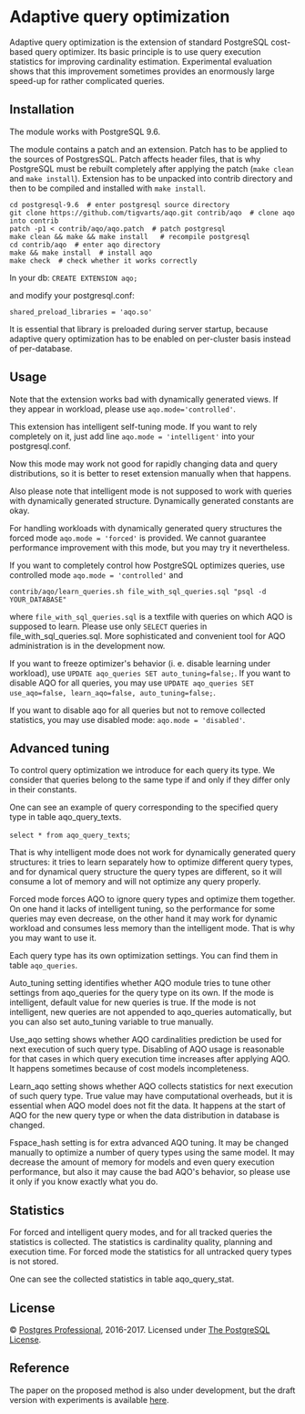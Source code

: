 # Adaptive query optimization

Adaptive query optimization is the extension of standard PostgreSQL cost-based
query optimizer. Its basic principle is to use query execution statistics
for improving cardinality estimation. Experimental evaluation shows that this
improvement sometimes provides an enormously large speed-up for rather
complicated queries.

## Installation

The module works with PostgreSQL 9.6.

The module contains a patch and an extension. Patch has to be applied to the
sources of PostgresSQL. Patch affects header files, that is why PostgreSQL
must be rebuilt completely after applying the patch (`make clean` and
`make install`).
Extension has to be unpacked into contrib directory and then to be compiled and
installed with `make install`.

```
cd postgresql-9.6  # enter postgresql source directory
git clone https://github.com/tigvarts/aqo.git contrib/aqo  # clone aqo into contrib
patch -p1 < contrib/aqo/aqo.patch  # patch postgresql
make clean && make && make install   # recompile postgresql
cd contrib/aqo  # enter aqo directory
make && make install  # install aqo
make check  # check whether it works correctly
```

In your db:
`CREATE EXTENSION aqo;`

and modify your postgresql.conf:

`shared_preload_libraries = 'aqo.so'`

It is essential that library is preloaded during server startup, because
adaptive query optimization has to be enabled on per-cluster basis instead
of per-database.

## Usage

Note that the extension works bad with dynamically generated views. If they
appear in workload, please use `aqo.mode='controlled'`.

This extension has intelligent self-tuning mode. If you want to rely completely
on it, just add line `aqo.mode = 'intelligent'` into your postgresql.conf.

Now this mode may work not good for rapidly changing data and query
distributions, so it is better to reset extension manually when that happens.

Also please note that intelligent mode is not supposed to work with queries
with dynamically generated structure. Dynamically generated constants are okay.

For handling workloads with dynamically generated query structures the forced
mode `aqo.mode = 'forced'` is provided. We cannot guarantee performance
improvement with this mode, but you may try it nevertheless.

If you want to completely control how PostgreSQL optimizes queries, use
controlled mode `aqo.mode = 'controlled'` and

`contrib/aqo/learn_queries.sh file_with_sql_queries.sql "psql -d YOUR_DATABASE"`

where `file_with_sql_queries.sql` is a textfile with queries on which AQO is
supposed to learn. Please use only `SELECT` queries in
file_with_sql_queries.sql.
More sophisticated and convenient tool for AQO administration is in the
development now.

If you want to freeze optimizer's behavior (i. e. disable learning under
workload), use `UPDATE aqo_queries SET auto_tuning=false;`.
If you want to disable AQO for all queries, you may use
`UPDATE aqo_queries SET use_aqo=false, learn_aqo=false, auto_tuning=false;`.

If you want to disable aqo for all queries but not to remove collected statistics,
you may use disabled mode: `aqo.mode = 'disabled'`.

## Advanced tuning

To control query optimization we introduce for each query its type.
We consider that queries belong to the same type if and only if they differ only
in their constants.

One can see an example of query corresponding to the specified query type
in table aqo_query_texts.

`select * from aqo_query_texts`;

That is why intelligent mode does not work for dynamically generated query
structures: it tries to learn separately how to optimize different query types,
and for dynamical query structure the query types are different, so it will
consume a lot of memory and will not optimize any query properly.

Forced mode forces AQO to ignore query types and optimize them together. On one
hand it lacks of intelligent tuning, so the performance for some queries may
even decrease, on the other hand it may work for dynamic workload and consumes
less memory than the intelligent mode. That is why you may want to use it.

Each query type has its own optimization settings. You can find them in table
`aqo_queries`.

Auto_tuning setting identifies whether AQO module tries to tune other settings
from aqo_queries for the query type on its own. If the mode is intelligent,
default value for new queries is true. If the mode is not intelligent, new queries
are not appended to aqo_queries automatically, but you can also set auto_tuning
variable to true manually.

Use_aqo setting shows whether AQO cardinalities prediction be used for next
execution of such query type. Disabling of AQO usage is reasonable for that
cases in which query execution time increases after applying AQO. It happens
sometimes because of cost models incompleteness.

Learn_aqo setting shows whether AQO collects statistics for next execution of
such query type. True value may have computational overheads, but it is
essential when AQO model does not fit the data. It happens at the start of AQO
for the new query type or when the data distribution in database is changed.

Fspace_hash setting is for extra advanced AQO tuning. It may be changed manually
to optimize a number of query types using the same model. It may decrease the
amount of memory for models and even query execution performance, but also it
may cause the bad AQO's behavior, so please use it only if you know exactly
what you do.

## Statistics

For forced and intelligent query modes, and for all tracked queries the
statistics is collected. The statistics is cardinality quality, planning and
execution time. For forced mode the statistics for all untracked query types
is not stored.

One can see the collected statistics in table aqo_query_stat.

## License

© [Postgres Professional](https://postgrespro.com/), 2016-2017. Licensed under
[The PostgreSQL License](LICENSE).

## Reference

The paper on the proposed method is also under development, but the draft version
with experiments is available [here](paper-draft.pdf).

